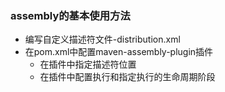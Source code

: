 ### assembly的基本使用方法
- 编写自定义描述符文件-distribution.xml
- 在pom.xml中配置maven-assembly-plugin插件
  - 在插件中指定描述符位置
  - 在插件中配置执行和指定执行的生命周期阶段



